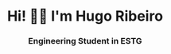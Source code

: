 <h1 align="center">Hi! 👋🏼 I'm Hugo Ribeiro</h1>
<h3 align="center"> <strong>Engineering Student in ESTG</strong></h3>

<p align="center">
</p>
